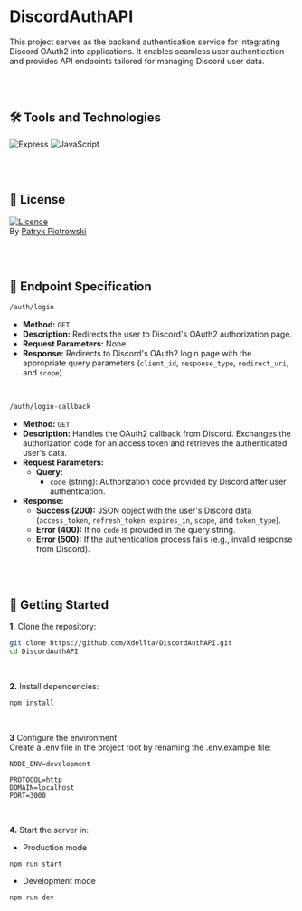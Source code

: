 # DiscordAuthAPI
This project serves as the backend authentication service for integrating Discord OAuth2 into applications. It enables seamless user authentication and provides API endpoints tailored for managing Discord user data.

<br><br>

## 🛠️ Tools and Technologies
![Express](https://img.shields.io/badge/Express%20js-000000?style=for-the-badge&logo=express&logoColor=white)
![JavaScript](https://img.shields.io/badge/JavaScript-F7DF1E?style=for-the-badge&logo=javascript&logoColor=black)

<br><br>

## 📜 License
[![Licence](https://img.shields.io/github/license/Ileriayo/markdown-badges?style=for-the-badge)](./LICENSE)<br>
By [Patryk Piotrowski](https://github.com/Xdellta)

<br><br>

## 📌 Endpoint Specification
```sh
/auth/login
```
- **Method:** `GET`
- **Description:** Redirects the user to Discord's OAuth2 authorization page.
- **Request Parameters:** None.
- **Response:** Redirects to Discord's OAuth2 login page with the appropriate query parameters (`client_id`, `response_type`, `redirect_uri`, and `scope`).
<br>

```sh
/auth/login-callback
```
- **Method:** `GET`
- **Description:** Handles the OAuth2 callback from Discord. Exchanges the authorization code for an access token and retrieves the authenticated user's data.
- **Request Parameters:**
  - **Query:**
    - `code` (string): Authorization code provided by Discord after user authentication.
- **Response:**
  - **Success (200):** JSON object with the user's Discord data (`access_token`, `refresh_token`, `expires_in`, `scope`, and `token_type`).
  - **Error (400):** If no `code` is provided in the query string.
  - **Error (500):** If the authentication process fails (e.g., invalid response from Discord).

<br><br>

## 🚀 Getting Started
**1.** Clone the repository:
```sh
git clone https://github.com/Xdellta/DiscordAuthAPI.git
cd DiscordAuthAPI
```
<br>

**2.** Install dependencies:
```sh
npm install
```
<br>

**3** Configure the environment<br>
Create a .env file in the project root by renaming the .env.example file:
```env
NODE_ENV=development

PROTOCOL=http
DOMAIN=localhost
PORT=3000
```
<br>

**4.** Start the server in:<br>
- Production mode
```sh
npm run start
```
- Development mode
```sh
npm run dev
```